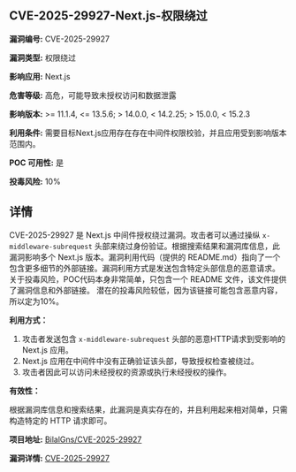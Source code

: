 ## CVE-2025-29927-Next.js-权限绕过

**漏洞编号:** CVE-2025-29927

**漏洞类型:** 权限绕过

**影响应用:** Next.js

**危害等级:** 高危，可能导致未授权访问和数据泄露

**影响版本:** >= 11.1.4, <= 13.5.6; > 14.0.0, < 14.2.25; > 15.0.0, < 15.2.3

**利用条件:** 需要目标Next.js应用存在存在中间件权限校验，并且应用受到影响版本范围内。

**POC 可用性:** 是

**投毒风险:** 10%

## 详情

CVE-2025-29927 是 Next.js 中间件授权绕过漏洞。攻击者可以通过操纵 `x-middleware-subrequest` 头部来绕过身份验证。根据搜索结果和漏洞库信息，此漏洞影响多个 Next.js 版本。漏洞利用代码（提供的 README.md）指向了一个包含更多细节的外部链接。漏洞利用方式是发送包含特定头部信息的恶意请求。 关于投毒风险，POC代码本身非常简单，只包含一个 README 文件，该文件提供了漏洞信息和外部链接。 潜在的投毒风险较低，因为该链接可能包含恶意内容，所以定为10%。

**利用方式：**

1.  攻击者发送包含 `x-middleware-subrequest` 头部的恶意HTTP请求到受影响的 Next.js 应用。
2.  Next.js 应用在中间件中没有正确验证该头部，导致授权检查被绕过。
3.  攻击者因此可以访问未经授权的资源或执行未经授权的操作。

**有效性：**

根据漏洞库信息和搜索结果，此漏洞是真实存在的，并且利用起来相对简单，只需构造特定的 HTTP 请求即可。


**项目地址:** [BilalGns/CVE-2025-29927](https://github.com/BilalGns/CVE-2025-29927)

**漏洞详情:** [CVE-2025-29927](https://nvd.nist.gov/vuln/detail/CVE-2025-29927)